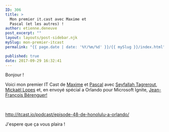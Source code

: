 ```yaml
---
ID: 306
title: >
  Mon premier it.cast avec Maxime et
  Pascal (et les autres) !
author: etienne.deneuve
post_excerpt: ""
layout: layouts/post-sidebar.njk
mySlug: mon-premier-itcast
permalink: "{{ page.date | date: '%Y/%m/%d' }}/{{ mySlug }}/index.html"

published: true
date: 2017-09-29 16:32:41
---
```

Bonjour !

Voici mon premier IT Cast de <a href="https://twitter.com/MaximeRastello">Maxime</a> et <a href="https://twitter.com/psauliere">Pascal</a> avec <a href="https://twitter.com/Tseyf34">Seyfallah Tagrerout</a>, <a href="https://twitter.com/LopesMick">Mickaël Lopes</a> et, en envoyé spécial a Orlando pour Microsoft Ignite, <a href="https://twitter.com/jfberenguer_pro">Jean-François Bérenguer!</a>

&nbsp;

<a href="http://itcast.io/podcast/episode-48-de-honolulu-a-orlando/">http://itcast.io/podcast/episode-48-de-honolulu-a-orlando/</a>

J'espere que ça vous plaira !
